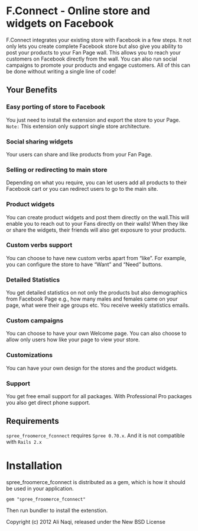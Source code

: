 # F.Connect - Online store and widgets on Facebook

F.Connect integrates your existing store with Facebook in a few steps.
It not only lets you create complete Facebook store but also give you
ability to post your products to your Fan Page wall. This allows you
to reach your customers on Facebook directly from the wall. You can also
run social campaigns to promote your products and engage customers.
All of this can be done without writing a single line of code! 


## Your Benefits

### Easy porting of store to Facebook

You just need to install the extension and export the store to your Page.
`Note:` This extension only support single store architecture.

### Social sharing widgets

Your users can share and like products from your Fan Page.

### Selling or redirecting to main store

Depending on what you require, you can let users add all products to their
Facebook cart or you can redirect users to go to the main site.

### Product widgets

You can create product widgets and post them directly on the wall.This will
enable you to reach out to your Fans directly on their walls! When they like or
share the widgets, their friends will also get exposure to your products.

### Custom verbs support

You can choose to have new custom verbs apart from “like”. For example, you can
configure the store to have “Want” and “Need” buttons.

### Detailed Statistics

You get detailed statistics on not only the products but also demographics from
Facebook Page e.g., how many males and females came on your page, what were their
age groups etc. You receive weekly statistics emails.

### Custom campaigns

You can choose to have your own Welcome page. You can also choose to allow only
users how like your page to view your store.

### Customizations

You can have your own design for the stores and the product widgets.

### Support

You get free email support for all packages. With Professional Pro packages
you also get direct phone support. 

## Requirements

`spree_froomerce_fconnect` requires `Spree 0.70.x`.
And it is not compatible with `Rails 2.x`

# Installation

spree_froomerce_fconnect is distributed as a gem, which is how it should be used in your application.

    gem "spree_froomerce_fconnect"
    
Then run bundler to install the extenstion.

Copyright (c) 2012 Ali Naqi, released under the New BSD License
